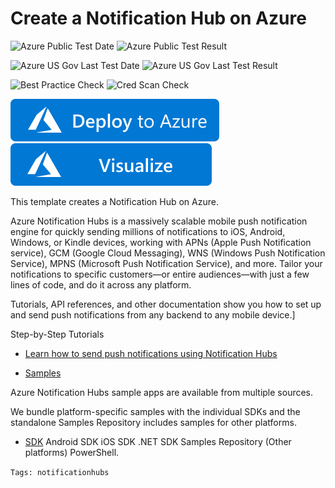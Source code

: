 # Create a Notification Hub on Azure

![Azure Public Test Date](https://azurequickstartsservice.blob.core.windows.net/badges/101-notification-hub/PublicLastTestDate.svg)
![Azure Public Test Result](https://azurequickstartsservice.blob.core.windows.net/badges/101-notification-hub/PublicDeployment.svg)

![Azure US Gov Last Test Date](https://azurequickstartsservice.blob.core.windows.net/badges/101-notification-hub/FairfaxLastTestDate.svg)
![Azure US Gov Last Test Result](https://azurequickstartsservice.blob.core.windows.net/badges/101-notification-hub/FairfaxDeployment.svg)

![Best Practice Check](https://azurequickstartsservice.blob.core.windows.net/badges/101-notification-hub/BestPracticeResult.svg)
![Cred Scan Check](https://azurequickstartsservice.blob.core.windows.net/badges/101-notification-hub/CredScanResult.svg)

[![Deploy To Azure](https://raw.githubusercontent.com/Azure/azure-quickstart-templates/master/1-CONTRIBUTION-GUIDE/images/deploytoazure.svg?sanitize=true)]("https://portal.azure.com/#create/Microsoft.Template/uri/https%3A%2F%2Fraw.githubusercontent.com%2FAzure%2Fazure-quickstart-templates%2Fmaster%2F101-notification-hub%2Fazuredeploy.json")  [![Visualize](https://raw.githubusercontent.com/Azure/azure-quickstart-templates/master/1-CONTRIBUTION-GUIDE/images/visualizebutton.svg?sanitize=true)]("http://armviz.io/#/?load=https%3A%2F%2Fraw.githubusercontent.com%2FAzure%2Fazure-quickstart-templates%2Fmaster%2F101-notification-hub%2Fazuredeploy.json")
    


    


This template creates a Notification Hub on Azure.

Azure Notification Hubs is a massively scalable mobile push notification engine for quickly sending millions of notifications to iOS, Android, Windows, or Kindle devices, working with APNs (Apple Push Notification service), GCM (Google Cloud Messaging), WNS (Windows Push Notification Service), MPNS (Microsoft Push Notification Service), and more. Tailor your notifications to specific customers—or entire audiences—with just a few lines of code, and do it across any platform.

Tutorials, API references, and other documentation show you how to set up and send push notifications from any backend to any mobile device.]

Step-by-Step Tutorials
- [Learn how to send push notifications using Notification Hubs](https://docs.microsoft.com/en-us/azure/notification-hubs/)

- [Samples](https://docs.microsoft.com/en-us/azure/notification-hubs/)

Azure Notification Hubs sample apps are available from multiple sources. 

We bundle platform-specific samples with the individual SDKs and the standalone Samples Repository includes samples for other platforms.

- [SDK](https://docs.microsoft.com/en-us/azure/notification-hubs/)
Android SDK
iOS SDK
.NET SDK
Samples Repository (Other platforms)
PowerShell.

`Tags: notificationhubs`
